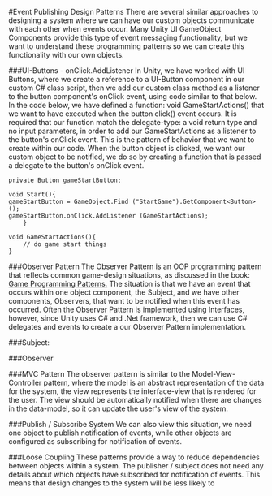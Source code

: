 #Event Publishing Design Patterns
There are several similar approaches to designing a system where we can have our custom objects communicate with each other when events occur. Many Unity UI GameObject Components provide this type of event messaging functionality, but we want to understand these programming patterns so we can create this functionality with our own objects.

###UI-Buttons - onClick.AddListener
In Unity, we have worked with UI Buttons, where we create a reference to a UI-Button component in our custom C# class script, then we add our custom class method as a listener to the button component's onClick event, using code similar to that below.
In the code below, we have defined a function: void GameStartActions() that we want to have executed when the button click() event occurs.  It is required that our function match the delegate-type: a void return type and no input parameters, in order to add our GameStartActions as a listener to the button's onClick event.  This is the pattern of behavior that we want to create within our code. When the button object is clicked, we want our custom object to be notified, we do so by creating a function that is passed a delegate to the button's onClick event.

```
private Button gameStartButton;

void Start(){
gameStartButton = GameObject.Find ("StartGame").GetComponent<Button> ();
gameStartButton.onClick.AddListener (GameStartActions);
	}

void GameStartActions(){
	// do game start things
}
```

###Observer Pattern
The Observer Pattern is an OOP programming pattern that reflects common game-design situations, as discussed in the book: [Game Programming Patterns.](http://gameprogrammingpatterns.com/observer.html)  The situation is that we have an event that occurs within one object component, the Subject, and we have other components, Observers, that want to be notified when this event has occurred.  Often the Observer Pattern is implemented using Interfaces, however, since Unity uses C# and .Net framework, then we can use C# delegates and events to create a our Observer Pattern implementation.

###Subject:


###Observer

###MVC Pattern
The observer pattern is similar to the Model-View-Controller pattern, where the model is an abstract representation of the data for the system, the view  represents the interface-view that is rendered for the user.  The view should be automatically notified when there are changes in the data-model, so it can update the user's view of the system.  

###Publish / Subscribe System
We can also view this situation, we need one object to publish notification of events, while other objects are configured as subscribing for notification of events.  

###Loose Coupling
These patterns provide a way to reduce dependencies between objects within a system.  The publisher / subject does not need any details about which objects have subscribed for notification of events.  This means that design changes to the system will be less likely to 



